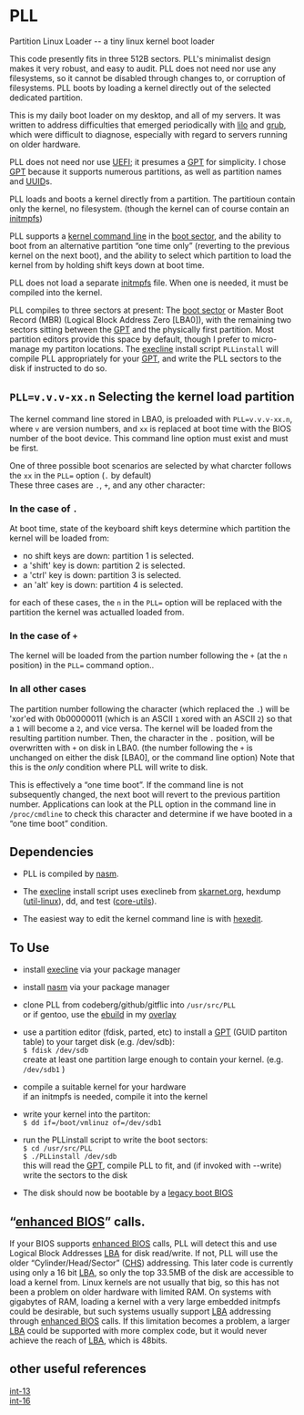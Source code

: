 # PLL

Partition Linux Loader -- a tiny linux kernel boot loader

This code presently fits in three 512B sectors. PLL's minimalist
design makes it very robust, and easy to audit. PLL does not need nor
use any filesystems, so it cannot be disabled through changes to, or
corruption of filesystems. PLL boots by loading a kernel directly out
of the selected dedicated partition.

This is my daily boot loader on my desktop, and all of my servers.  It
was written to address difficulties that emerged periodically with
[lilo][1] and [grub][2], which were difficult to diagnose, especially with
regard to servers running on older hardware.

PLL does not need nor use [UEFI][3]; it presumes a [GPT][4] for simplicity.
I chose [GPT][4] because it supports numerous partitions, as well as
partition names and [UUID][5]s.

PLL loads and boots a kernel directly from a partition.  The partitioun
contain only the kernel, no filesystem. (though the kernel can of course
contain an [initmpfs][6])

PLL supports a [kernel command line][7] in the [boot sector][8], and
the ability to boot from an alternative partition “one time only”
(reverting to the previous kernel on the next boot), and the ability
to select which partition to load the kernel from by holding shift
keys down at boot time.

PLL does not load a separate [initmpfs][6] file. When one is needed, it
must be compiled into the kernel.

PLL compiles to three sectors at present: The [boot
sector][8] or Master Boot Record (MBR) (Logical Block Address Zero
[LBA0]), with the remaining two sectors sitting between the [GPT][4]
and the physically first partition. Most partition editors provide
this space by default, though I prefer to micro-manage my partiton
locations.  The [execline][10] install script `PLLinstall` will
compile PLL appropriately for your [GPT][4], and write the PLL sectors
to the disk if instructed to do so.

## `PLL=v.v.v-xx.n` Selecting the kernel load partition

The kernel command line stored in LBA0, is preloaded with
`PLL=v.v.v-xx.n`, where `v` are version numbers, and `xx` is replaced
at boot time with the BIOS number of the boot device. This command
line option must exist and must be first.

One of three possible boot scenarios are selected by what charcter
follows the `xx` in the `PLL=` option (`.` by default)  
These three cases are `.`, `+`, and any other character:

### In the case of `.`
 
At boot time, state of the keyboard shift keys determine which
partition the kernel will be loaded from:

* no shift keys are down: partition 1 is selected.
* a 'shift' key is down:  partition 2 is selected.
* a 'ctrl' key is down:	partition 3 is selected.
* an 'alt' key is down:	partition 4 is selected.

for each of these cases, the `n` in the `PLL=` option will be replaced
with the partition the kernel was actualled loaded from.

### In the case of `+`

The kernel will be loaded from the partion number following the `+`
(at the `n` position) in the `PLL=` command option..

### In all other cases

The partition number following the character (which replaced the `.`)
will be 'xor'ed with 0b00000011 (which is an ASCII `1` xored with an
ASCII `2`) so that a `1` will become a `2`, and vice versa. The kernel
will be loaded from the resulting partition number. Then, the
character in the `.` position, will be overwritten with `+` on disk
in LBA0.  (the number following the `+` is unchanged on either the
disk [LBA0], or the command line option) Note that this is the *only*
condition where PLL will write to disk.

This is effectively a “one time boot”. If the command line is not
subsequently changed, the next boot will revert to the previous
partition number. Applications can look at the PLL option in the
command line in `/proc/cmdline` to check this character and determine
if we have booted in a “one time boot” condition.

## Dependencies

* PLL is compiled by [nasm][9].

* The [execline][10] install script uses execlineb from [skarnet.org][10],
hexdump ([util-linux][11]), dd, and test ([core-utils][12]).

* The easiest way to edit the kernel command line is with [hexedit][17].

## To Use

* install [execline][10] via your package manager
* install [nasm][9] via your package manager
* clone PLL from codeberg/github/gitflic into `/usr/src/PLL`  
or if gentoo, use the [ebuild][16] in my [overlay][15]
* use a partition editor (fdisk, parted, etc) to install a [GPT][4]
(GUID partiton table) to your target disk (e.g. /dev/sdb):  
	`$ fdisk /dev/sdb`  
	create at least one partition large enough to contain your kernel.
(e.g. `/dev/sdb1` )
* compile a suitable kernel for your hardware  
if an initmpfs is needed, compile it into the kernel
* write your kernel into the partiton:  
	`$ dd if=/boot/vmlinuz of=/dev/sdb1`
* run the PLLinstall script to write the boot sectors:  
	`$ cd /usr/src/PLL`  
	`$ ./PLLinstall /dev/sdb`  
this will read the [GPT][4], compile PLL to fit, and
(if invoked with --write) write the sectors to the disk

* The disk should now be bootable by a [legacy boot BIOS][13]

## “[enhanced BIOS][14]” calls.

If your BIOS supports [enhanced BIOS][14] calls, PLL will detect this
and use Logical Block Addresses [LBA][18] for disk read/write. If not,
PLL will use the older “Cylinder/Head/Sector” ([CHS][19]) addressing.
This later code is currently using only a 16 bit [LBA][18], so only the
top 33.5MB of the disk are accessible to load a kernel from. Linux
kernels are not usually that big, so this has not been a problem on
older hardware with limited RAM.  On systems with gigabytes of RAM,
loading a kernel with a very large embedded initmpfs could be
desirable, but such systems usually support [LBA][18] addressing
through [enhanced BIOS][14] calls.  If this limitation becomes a
problem, a larger [LBA][18] could be supported with more complex code,
but it would never achieve the reach of [LBA][18], which is 48bits.

## other useful references

[int-13][20]  
[int-16][21]

[1]: https://www.joonet.de/lilo/
[2]: https://www.gnu.org/software/grub/
[3]: https://en.wikipedia.org/wiki/UEFI
[4]: https://en.wikipedia.org/wiki/GUID_Partition_Table
[5]: https://en.wikipedia.org/wiki/UUID
[6]: https://www.kernel.org/doc/html/latest/filesystems/ramfs-rootfs-initramfs.html#what-is-initramfs
[7]: https://www.kernel.org/doc/html/v4.14/admin-guide/kernel-parameters.html
[8]: https://en.wikipedia.org/wiki/Volume_boot_record
[9]: https://www.nasm.us/
[10]: https://www.skarnet.org/software/execline/
[11]: https://github.com/util-linux/util-linux
[12]: https://www.gnu.org/software/coreutils/
[13]: https://en.wikipedia.org/wiki/UEFI_CSM#CSM_booting
[14]: https://en.wikipedia.org/wiki/Enhanced_BIOS#Enhanced_BIOS
[15]: https://codeberg.org/smj/smj-gentoo
[16]: https://codeberg.org/smj/smj-gentoo/src/branch/main/sys-boot/pll
[17]: http://rigaux.org/hexedit.html
[18]: https://en.wikipedia.org/wiki/Logical_block_addressing
[19]: https://en.wikipedia.org/wiki/Cylinder-head-sector
[20]: https://www.ctyme.com/intr/int-13.htm
[21]: https://www.ctyme.com/intr/int-16.htm
